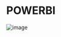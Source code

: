 # POWERBI

![image](https://github.com/Samsonasumu/POWERBI/assets/99386103/57564a44-2033-4397-aad8-9fd30f0e8935)
